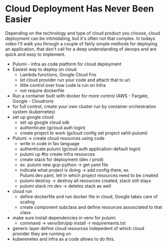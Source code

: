 # Cloud Deployment Has Never Been Easier

Depending on the technology and type of cloud product you choose, cloud deployment can be intimidating, but it's often not that complex. In todays video I'll walk you through a couple of fairly simple methods for deploying an application, that don't call for a deep understanding of devops and are quick and easy to implement.

- Pulumi - infra as code platform for cloud deployment
- Easiest way to deploy on cloud
    - Lambda functions, Google Cloud Fns
    - let cloud provider run your code and attach that to url
    - little control over how code is run on Infra
    - not require dockerfile
- Run a container built with docker for more control (AWS - Fargate, Google - Cloudrom)
- for full control, create your own cluster run by container orchestration system (kubernetes)
- set up google cloud 
    - set up google cloud sdk
    - authenticate (gcloud auth login)
    - create project to work  (gcloud config set project sahil-pulumi)
- Pulumi -> create cloud resources using code 
    - write in code in fav language 
    - authenticate pulumi (gcloud auth application-default login)
    - pulumi up #to create infra resources
    - create stack for deployment (dev / prod) 
    - ex. pulumi new gcp-python -> get yaml file 
    - indicate what project is doing -> add config there, ex. Pulumi.dev.yaml, tell in which project resources need to be created
    - pulumi destroy -> destroy all resources created, stack still stays
    - pulumi stack rm dev -> deletes stack as well
- cloud run
    - define dockerfile and run docker file in cloud, Google takes care of scaling
    - create component subclass and define resources assosciated to that class
- make sure install dependencies in venv for pulumi
    - command -> venv/bin/pip install -r requirements.txt
- generic layer define cloud resources indepedent of which cloud provider they are running on
- kuberenetes and infra as a code allows to do this. 